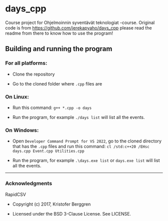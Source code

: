 # days_cpp

Course project for Ohjelmoinnin syventävät teknologiat -course. Original code is from https://github.com/jerekapyaho/days_cpp please read the readme from there to know how to use the program!

## Building and running the program 

### For all platforms:

- Clone the repository

- Go to the cloned folder where ```.cpp``` files are

### On Linux:
- Run this command: ```g++ *.cpp -o days```

- Run the program, for example ```./days list``` will list all the events.

### On Windows: 
- Open ```Developer Command Prompt for VS 2022```, go to the cloned directory that has the ```.cpp``` files and run this command: ```cl /std:c++20 /EHsc days.cpp Event.cpp Utilities.cpp```

- Run the program, for example ```.\days.exe list``` or ```days.exe list```  will list all the events.

---

### Acknowledgments


RapidCSV

  
- Copyright (c) 2017, Kristofer Berggren

- Licensed under the BSD 3-Clause License. See LICENSE.
